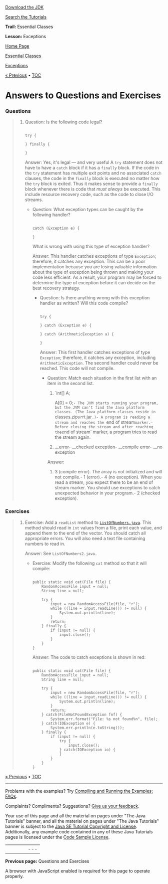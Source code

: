 [Download
the JDK](http://java.sun.com/javase/6/download.jsp)
  
[Search the
Tutorials](../../../search.html)

**Trail:** Essential Classes
  
**Lesson:** Exceptions

[Home Page](../../../index.html)
>
[Essential Classes](../../index.html)
>
[Exceptions](../index.html)

[« Previous](../QandE/questions.html) • [TOC](../../TOC.html)

# Answers to Questions and Exercises

### Questions

> 1. Question:
>    Is the following code legal?
>
>    ```
>
>    try {
>        
>    } finally {
>       
>    }
>
>    ```
>
>    Answer:
>    Yes, it's legal — and very useful
>    A `try` statement does not have to have
>    a `catch` block if it has
>    a `finally` block.
>    If the code in the `try` statement has multiple
>    exit points and no associated `catch` clauses,
>    the code in the `finally`
>    block is executed no matter how the `try` block is exited.
>    Thus it makes sense to provide a `finally` block
>    whenever there is code that *must always* be executed. This
>    include resource recovery code, such as the code to close I/O
>    streams.
>
>    - Question:
>      What exception types can be caught by the following handler?
>
>      ```
>
>      catch (Exception e) {
>           
>      }
>
>      ```
>
>      What is wrong with using this type of exception handler?
>
>      Answer:
>      This handler catches exceptions of type `Exception`;
>      therefore, it catches any exception.
>      This can be a poor implementation
>      because you are losing valuable information
>      about the type of exception being thrown
>      and making your code less efficient.
>      As a result, your program may be forced to determine the
>      type of exception before it can decide on the best recovery strategy.
>
>      - Question:
>        Is there anything wrong with this exception handler as written?
>        Will this code compile?
>
>        ```
>
>        try {
>
>        } catch (Exception e) {
>           
>        } catch (ArithmeticException a) {
>            
>        }
>
>        ```
>
>        Answer:
>        This first handler catches exceptions of type `Exception`;
>        therefore, it catches any exception,
>        including `ArithmeticException`.
>        The second handler could never be reached.
>        This code will not compile.
>
>        - Question: Match each situation in the first list
>          with an item in the second list.
>          1. `int[] A;
>               
>             A[0] = 0;`- The JVM starts running your program,
>               but the JVM can't find the Java platform classes.
>               (The Java platform classes reside in
>               `classes.zip` or `rt.jar`.)- A program is reading a stream and reaches the `end of stream` marker.- Before closing the stream and after reaching the `end of stream` marker, a program tries to read the stream again.
>
>          1. \_\_error- \_\_checked exception- \_\_compile error- \_\_no exception
>
>          Answer:
>          1. 3 (compile error). The array is not initialized and will not compile.- 1 (error).- 4 (no exception).
>                 When you read a stream, you expect there to
>                 be an end of stream marker. You should use
>                 exceptions to catch unexpected behavior in
>                 your program.- 2 (checked exception).

### Exercises

> 1. Exercise:
>    Add a `readList` method to
>    [`ListOfNumbers.java`](../examples/ListOfNumbers.java).
>    This method should read in `int` values from a file,
>    print each value,
>    and append them to the end of the vector.
>    You should catch all appropriate errors.
>    You will also need a text file containing numbers to read in.
>
>    Answer:
>    See `ListOfNumbers2.java.`
>
>    - Exercise:
>      Modify the following `cat` method so that it will compile:
>
>      ```
>
>      public static void cat(File file) {
>          RandomAccessFile input = null;
>          String line = null;
>
>          try {
>              input = new RandomAccessFile(file, "r");
>              while ((line = input.readLine()) != null) {
>                  System.out.println(line);
>              }
>              return;
>          } finally {
>              if (input != null) {
>                  input.close();
>              }
>          }
>      }
>
>      ```
>
>      Answer: The code to catch exceptions is shown in red:
>
>      ```
>
>      public static void cat(File file) {
>          RandomAccessFile input = null;
>          String line = null;
>
>          try {
>              input = new RandomAccessFile(file, "r");
>              while ((line = input.readLine()) != null) {
>                  System.out.println(line);
>              }
>              return;
>          } catch(FileNotFoundException fnf) {
>              System.err.format("File: %s not found%n", file);
>          } catch(IOException e) {
>              System.err.println(e.toString());
>          } finally {
>              if (input != null) {
>                  try {
>                      input.close();
>                  } catch(IOException io) {
>                  }
>              }
>          }
>      }
>
>      ```

[« Previous](../QandE/questions.html)
•
[TOC](../../TOC.html)


---

Problems with the examples? Try [Compiling and Running
the Examples: FAQs](../../../information/run-examples.html).
  
Complaints? Compliments? Suggestions? [Give
us your feedback](http://download.oracle.com/javase/feedback.html).

Your use of this page and all the material on pages under "The Java Tutorials" banner,
and all the material on pages under "The Java Tutorials" banner is subject to the [Java SE Tutorial Copyright
and License](../../../information/license.html).
Additionally, any example code contained in any of these Java
Tutorials pages is licensed under the
[Code
Sample License](http://developers.sun.com/license/berkeley_license.html).

|  |  |  |  |  |
| --- | --- | --- | --- | --- |
| |  |  | | --- | --- | | duke image | Oracle logo | | [About Oracle](http://www.oracle.com/us/corporate/index.html) | [Oracle Technology Network](http://www.oracle.com/technology/index.html) | [Terms of Service](https://www.samplecode.oracle.com/servlets/CompulsoryClickThrough?type=TermsOfService) | Copyright © 1995, 2011 Oracle and/or its affiliates. All rights reserved. |

**Previous page:** Questions and Exercises




A browser with JavaScript enabled is required for this page to operate properly.